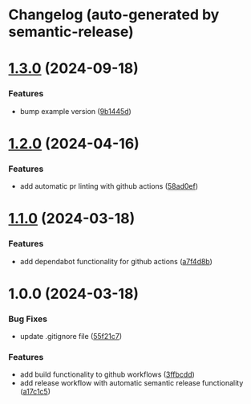 # Changelog (auto-generated by semantic-release)

# [1.3.0](https://github.com/AdGem/iOS-Sample-App/compare/1.2.0...1.3.0) (2024-09-18)


### Features

* bump example version ([9b1445d](https://github.com/AdGem/iOS-Sample-App/commit/9b1445daf8ed5382962bd9819b4915d665f5e25f))

# [1.2.0](https://github.com/AdGem/iOS-Sample-App/compare/1.1.0...1.2.0) (2024-04-16)


### Features

* add automatic pr linting with github actions ([58ad0ef](https://github.com/AdGem/iOS-Sample-App/commit/58ad0ef87e4299a15a38dcad4fef4d8462cee14f))

# [1.1.0](https://github.com/AdGem/iOS-Sample-App/compare/1.0.0...1.1.0) (2024-03-18)


### Features

* add dependabot functionality for github actions ([a7f4d8b](https://github.com/AdGem/iOS-Sample-App/commit/a7f4d8b12c2c4b112e23ae0b51d7ad7287c19fce))

# 1.0.0 (2024-03-18)


### Bug Fixes

* update .gitignore file ([55f21c7](https://github.com/AdGem/iOS-Sample-App/commit/55f21c7f9cbc8e0f67c871713d5c476f578449c8))


### Features

* add build functionality to github workflows ([3ffbcdd](https://github.com/AdGem/iOS-Sample-App/commit/3ffbcdd4d27683c70c19e9d44a19d6e1c479bcc7))
* add release workflow with automatic semantic release functionality ([a17c1c5](https://github.com/AdGem/iOS-Sample-App/commit/a17c1c55b6f389beb98d26a70d2bcdf0bcfa8103))
